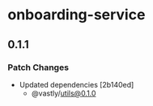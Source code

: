 # onboarding-service

## 0.1.1

### Patch Changes

- Updated dependencies [2b140ed]
  - @vastly/utils@0.1.0
